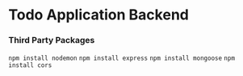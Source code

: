 # Todo Application Backend

### Third Party Packages
`npm install nodemon`
`npm install express`
`npm install mongoose`
`npm install cors`